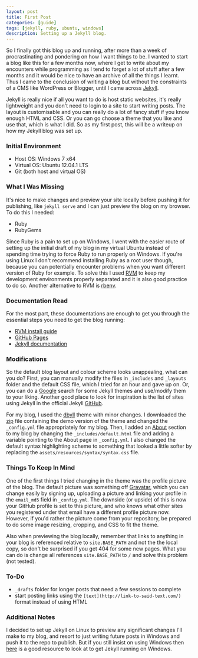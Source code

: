 ```yaml
---
layout: post
title: First Post
categories: [guide]
tags: [jekyll, ruby, ubuntu, windows]
description: Setting up a Jekyll blog.
---
```


So I finally got this blog up and running, after more than a week of procrastinating and pondering on how I want things to be. I wanted to start a blog like this for a few months now, where I get to write about my encounters while programming as I tend to forget a lot of stuff after a few months and it would be nice to have an archive of all the things I learnt. Thus I came to the conclusion of writing a blog but without the constraints of a CMS like WordPress or Blogger, until I came across <a href="http://jekyllrb.com">Jekyll</a>.

Jekyll is really nice if all you want to do is host static websites, it's really lightweight and you don't need to login to a site to start writing posts. The layout is customisable and you can really do a lot of fancy stuff if you know enough HTML and CSS. Or you can go choose a theme that you like and use that, which is what I did. So as my first post, this will be a writeup on how my Jekyll blog was set up.

### Initial Environment
- Host OS: Windows 7 x64
- Virtual OS: Ubuntu 12.04.1 LTS
- Git (both host and virtual OS)

### What I Was Missing
It's nice to make changes and preview your site locally before pushing it for publishing, like `jekyll serve` and I can just preview the blog on my browser. To do this I needed:

- Ruby
- RubyGems

Since Ruby is a pain to set up on Windows, I went with the easier route of setting up the initial draft of my blog in my virtual Ubuntu instead of spending time trying to force Ruby to run properly on Windows. If you're using Linux I don't recommend installing Ruby as a root user though, because you can potentially encounter problems when you want different version of Ruby for example. To solve this I used <a href="http://rvm.io">RVM</a> to keep my development environments properly separated and it is also good practice to do so. Another alternative to RVM is <a href="github.com/sstephenson/rbenv">rbenv</a>.

### Documentation Read
For the most part, these documentations are enough to get you through the essential steps you need to get the blog running:

- <a href="http://rvm.io/rvm/install">RVM install guide</a>
- <a href="http://pages.github.com">GitHub Pages</a>
- <a href="http://jekyllrb.com/docs/home/">Jekyll documentation</a>

### Modifications
So the default blog layout and colour scheme looks unappealing, what can you do? First, you can manually modify the files in `_includes` and `_layouts` folder and the default CSS file, which I tried for an hour and gave up on. Or, you can do a <a href="http://google.com/search?q=jekyll+themes">Google</a> search for some Jekyll themes and use/modify them to your liking. Another good place to look for inspiration is the list of sites using Jekyll in the official Jekyll <a href="http://github.com/jekyll/jekyll/wiki/Sites">GitHub</a>.

For my blog, I used the <a href="http://github.com/dbtek/dbyll">dbyll</a> theme with minor changes. I downloaded the <a href="http://github.com/dbtek/dbyll/archive/master.zip">zip</a> file containing the demo version of the theme and changed the `_config.yml` file appropriately for my blog. Then, I added an <a href="{{ site.BASE_PATH }}/{{ site.about_path }}">About</a> section to my blog by changing the `_includes/default.html` file and adding a variable pointing to the About page in `_config.yml`. I also changed the default syntax highlighting scheme to something that looked a little softer by replacing the `assets/resources/syntax/syntax.css` file.

### Things To Keep In Mind
One of the first things I tried changing in the theme was the profile picture of the blog. The default picture was something off <a href="http://www.gravatar.com/">Gravatar</a>, which you can change easily by signing up, uploading a picture and linking your profile in the `email_md5` field in `_config.yml`. The downside (or upside) of this is now your GitHub profile is set to this picture, and who knows what other sites you registered under that email have a different profile picture now. However, if you'd rather the picture come from your repository, be prepared to do some image resizing, cropping, and CSS to fit the theme.

Also when previewing the blog locally, remember that links to anything in your blog is referenced relative to `site.BASE_PATH` and not the the local copy, so don't be surprised if you get 404 for some new pages. What you can do is change all references `site.BASE_PATH` to `/` and solve this problem (not tested).
 
### To-Do
- `_drafts` folder for longer posts that need a few sessions to complete
- start posting links using the `[text](http://link-to-said-text.com/)` format instead of using HTML

### Additional Notes
I decided to set up Jekyll on Linux to preview any significant changes I'll make to my blog, and resort to just writing future posts in Windows and push it to the repo to publish. But if you still insist on using Windows then [here](https://github.com/juthilo/run-jekyll-on-windows/) is a good resource to look at to get Jekyll running on Windows.
